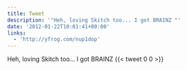 ```yaml
---
title: Tweet
description: '"Heh, loving Skitch too... I got BRAINZ "'
date: '2012-01-22T10:01:41+00:00'
links:
  - 'http://yfrog.com/nup1dop'
---
```

Heh, loving Skitch too... I got BRAINZ 
      {{< tweet 0 0 >}}
    
